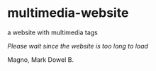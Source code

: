 # multimedia-website

a website with multimedia tags

*Please wait since the website is too long to load*

Magno, Mark Dowel B.
